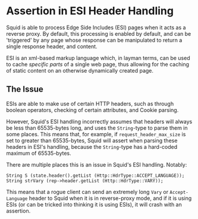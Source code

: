 
# Assertion in ESI Header Handling
Squid is able to process Edge Side Includes (ESI) pages when it acts as a reverse proxy. By default, this processing is enabled by default, and can be 'triggered' by any page whose response can be manipulated to return a single response header, and content.

ESI is an xml-based markup language which, in layman terms, can be used to cache *_specific parts_* of a single web page, thus allowing for the caching of static content on an otherwise dynamically created page.

## The Issue
ESIs are able to make use of certain HTTP headers, such as through boolean operators, checking of certain attributes, and Cookie parsing.

However, Squid's ESI handling incorrectly assumes that headers will always be less than 65535-bytes long, and uses the `String`-type to parse them in some places. This means that, for example, if `request_header_max_size` is set to greater than 65535-bytes, Squid will assert when parsing these headers in ESI's handling, because the `String`-type has a hard-coded maximum of 65535-bytes.

There are multiple places this is an issue in Squid's ESI handling. Notably:
```
String S (state.header().getList (Http::HdrType::ACCEPT_LANGUAGE));
String strVary (rep->header.getList (Http::HdrType::VARY));
```
This means that a rogue client can send an extremely long `Vary` or `Accept-Language` header to Squid when it is in reverse-proxy mode, and if it is using ESIs (or can be tricked into thinking it is using ESIs), it will crash with an assertion.
